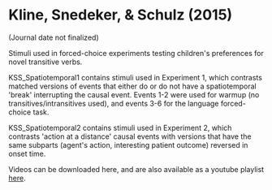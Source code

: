 # Kline, Snedeker, & Schulz (2015)

(Journal date not finalized)

Stimuli used in forced-choice experiments testing children's preferences for novel transitive verbs.  

KSS_Spatiotemporal1 contains stimuli used in Experiment 1, which contrasts matched versions of events that either do or do not have a spatiotemporal 'break' interrupting the causal event.  Events 1-2 were used for warmup (no transitives/intransitives used), and events 3-6 for the language forced-choice task.  

KSS_Spatiotemporal2 contains stimuli used in Experiment 2, which contrasts 'action at a distance' causal events with versions that have the same subparts (agent's action, interesting patient outcome) reversed in onset time. 

Videos can be downloaded here, and are also available as a youtube playlist <a href="http://www.youtube.com">here</a>.
